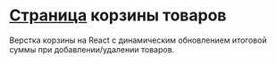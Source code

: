 # [Страница](https://wersu.github.io/Products-Cart/) корзины товаров
Верстка корзины на React с динамическим обновлением итоговой суммы при добавлении/удалении товаров.
